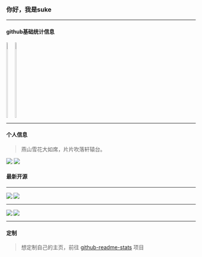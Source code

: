 ### 你好，我是suke

----

#### github基础统计信息

<div style="display: flex;">

<a href="https://github.com/wangsrGit119">
  <img align="left" height="200px" width="40%" src="https://github-readme-stats.vercel.app/api?username=wangsrGit119&count_private=true&show_icons=true&theme=radical" />
</a>

<a href="https://github.com/wangsrGit119">
  <img align="center" height="200px" width="40%" src="https://github-readme-stats.vercel.app/api/top-langs/?username=wangsrGit119&layout=compact" />
</a>

</div>


----

#### 个人信息

> 燕山雪花大如席，片片吹落轩辕台。

![](https://img.shields.io/badge/QQ-1215618342-brightgreen)
![](https://img.shields.io/badge/%E5%BE%AE%E4%BF%A1-sucfufufu620119-brightgreen)


#### 最新开源

----
<a href="https://github.com/wangsrGit119/suc-chat-bandend">
  <img align="left"  src="https://github-readme-stats.vercel.app/api/pin/?username=wangsrGit119&repo=suc-chat-bandend&theme=dracula" />
</a>

<a href="https://github.com/wangsrGit119/suc-love-chat">
  <img align="center"  src="https://github-readme-stats.vercel.app/api/pin/?username=wangsrGit119&repo=suc-love-chat&theme=dracula" />
</a>

----

<a href="https://github.com/wangsrGit119/mini-blog-halo">
  <img align="left"  src="https://github-readme-stats.vercel.app/api/pin/?username=wangsrGit119&repo=mini-blog-halo&theme=radical" />
</a>

<a href="https://github.com/wangsrGit119/audio-translate">
  <img align="center" src="https://github-readme-stats.vercel.app/api/pin/?username=wangsrGit119&repo=audio-translate&theme=radical" />
</a>



----

#### 定制

> 想定制自己的主页，前往 [github-readme-stats](https://github.com/anuraghazra/github-readme-stats) 项目
